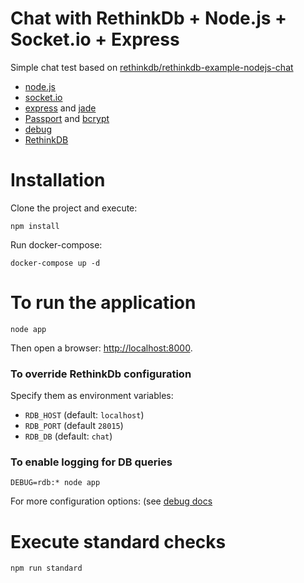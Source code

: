 # Chat with RethinkDb + Node.js + Socket.io + Express

Simple chat test based on [rethinkdb/rethinkdb-example-nodejs-chat](https://github.com/rethinkdb/rethinkdb-example-nodejs-chat)

* [node.js](http://nodejs.org)
* [socket.io](http://socket.io)
* [express](http://expressjs.com) and [jade](http://jade-lang.com)
* [Passport](http://passportjs.org) and [bcrypt](https://github.com/ncb000gt/node.bcrypt.js/)
* [debug](https://github.com/visionmedia/debug)
* [RethinkDB](http://www.rethinkdb.com/)

# Installation

Clone the project and execute: 

```
npm install
```

Run docker-compose:

```
docker-compose up -d
```

# To run the application

```
node app
```
Then open a browser: <http://localhost:8000>.

### To override RethinkDb configuration

Specify them as environment variables:

* `RDB_HOST` (default: `localhost`)
* `RDB_PORT` (default `28015`)
* `RDB_DB` (default: `chat`)

### To enable logging for DB queries

```
DEBUG=rdb:* node app
```

For more configuration options: (see [debug docs](https://github.com/visionmedia/debug)

# Execute standard checks
 
 ```
npm run standard
```
